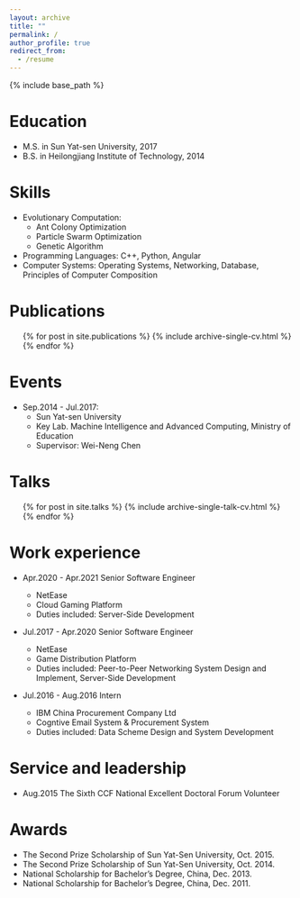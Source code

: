 ```yaml
---
layout: archive
title: ""
permalink: /
author_profile: true
redirect_from:
  - /resume
---
```


{% include base_path %}

Education
======
* M.S. in Sun Yat-sen University, 2017
* B.S. in Heilongjiang Institute of Technology, 2014

Skills
======
* Evolutionary Computation:
  * Ant Colony Optimization
  * Particle Swarm Optimization
  * Genetic Algorithm
* Programming Languages: C++, Python, Angular
* Computer Systems: Operating Systems, Networking, Database, Principles of Computer Composition

Publications
======
  <ul>{% for post in site.publications %}
    {% include archive-single-cv.html %}
  {% endfor %}</ul>

Events
======
* Sep.2014 - Jul.2017:
  * Sun Yat-sen University 
  * Key Lab. Machine Intelligence and Advanced Computing, Ministry of Education
  * Supervisor: Wei-Neng Chen

Talks
======
  <ul>{% for post in site.talks %}
    {% include archive-single-talk-cv.html %}
  {% endfor %}</ul>

Work experience
======
* Apr.2020 - Apr.2021 Senior Software Engineer 
  * NetEase
  * Cloud Gaming Platform
  * Duties included: Server-Side Development

* Jul.2017 - Apr.2020 Senior Software Engineer
  * NetEase
  * Game Distribution Platform
  * Duties included: Peer-to-Peer Networking System Design and Implement, Server-Side Development

* Jul.2016 - Aug.2016 Intern
  * IBM China Procurement Company Ltd
  * Cogntive Email System & Procurement System
  * Duties included: Data Scheme Design and System Development


Service and leadership
======
* Aug.2015 The Sixth CCF National Excellent Doctoral Forum Volunteer

Awards
======
* The Second Prize Scholarship of Sun Yat-Sen University, Oct. 2015.
*	The Second Prize Scholarship of Sun Yat-Sen University, Oct. 2014.
* National Scholarship for Bachelor’s Degree, China, Dec. 2013.
* National Scholarship for Bachelor’s Degree, China, Dec. 2011.

